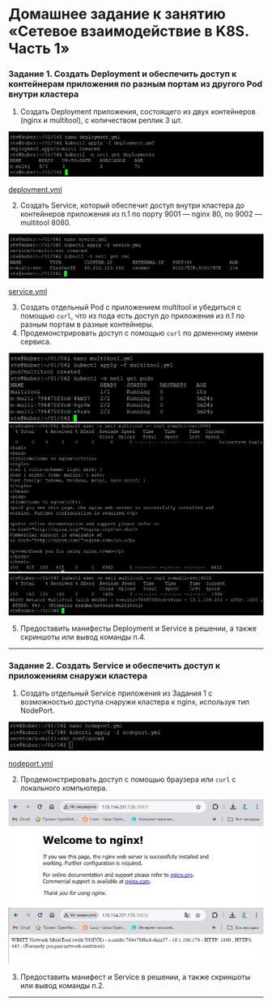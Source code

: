 # Домашнее задание к занятию «Сетевое взаимодействие в K8S. Часть 1»

### Задание 1. Создать Deployment и обеспечить доступ к контейнерам приложения по разным портам из другого Pod внутри кластера

1. Создать Deployment приложения, состоящего из двух контейнеров (nginx и multitool), с количеством реплик 3 шт.

![ad](https://github.com/SemikovaTV/hw_k8s/blob/main/img/19.jpg)

   [deployment.yml](https://github.com/SemikovaTV/hw_k8s/blob/main/04/deployment.yml)

2. Создать Service, который обеспечит доступ внутри кластера до контейнеров приложения из п.1 по порту 9001 — nginx 80, по 9002 — multitool 8080.

![ad](https://github.com/SemikovaTV/hw_k8s/blob/main/img/20.jpg)

   [service.yml](https://github.com/SemikovaTV/hw_k8s/blob/main/04/sevice.yml)

3. Создать отдельный Pod с приложением multitool и убедиться с помощью `curl`, что из пода есть доступ до приложения из п.1 по разным портам в разные контейнеры.
4. Продемонстрировать доступ с помощью `curl` по доменному имени сервиса.

![ad](https://github.com/SemikovaTV/hw_k8s/blob/main/img/21.jpg)
![ad](https://github.com/SemikovaTV/hw_k8s/blob/main/img/22.jpg)
![ad](https://github.com/SemikovaTV/hw_k8s/blob/main/img/23.jpg)

5. Предоставить манифесты Deployment и Service в решении, а также скриншоты или вывод команды п.4.
------

### Задание 2. Создать Service и обеспечить доступ к приложениям снаружи кластера

1. Создать отдельный Service приложения из Задания 1 с возможностью доступа снаружи кластера к nginx, используя тип NodePort.

![ad](https://github.com/SemikovaTV/hw_k8s/blob/main/img/24.jpg)

[nodeport.yml](https://github.com/SemikovaTV/hw_k8s/blob/main/04/nodeport.yml)

2. Продемонстрировать доступ с помощью браузера или `curl` с локального компьютера.

![ad](https://github.com/SemikovaTV/hw_k8s/blob/main/img/25.jpg)
![ad](https://github.com/SemikovaTV/hw_k8s/blob/main/img/26.jpg)

3. Предоставить манифест и Service в решении, а также скриншоты или вывод команды п.2.

------
